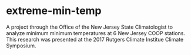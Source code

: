# extreme-min-temp
A project through the Office of the New Jersey State Climatologist to analyze minimum minimum temperatures at 6 New Jersey COOP stations.
This research was presented at the 2017 Rutgers Climate Institue Climate Symposium.
